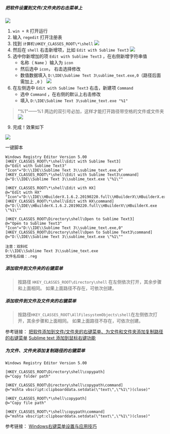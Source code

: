 ##### 把软件设置到文件/文件夹的右击菜单上

![](Windows_190711_files/5.png)

1. `win + R` 打开运行
2. 输入 `regedit` 打开注册表
3. 找到 `计算机\HKEY_CLASSES_ROOT\*\shell`
![](Windows_190711_files/1.png)
5. 然后在 `shell` 右击新增项，比如 `Edit with Sublime Text3`
![](Windows_190711_files/2.png)
6. 选中你新增加的项 `Edit with Sublime Text3` ，在右侧新增字符串值
	- 名称（ `Name` ）输入为 `icon` 
	- 然后选中 `icon`， 右击选择修改
	- 数值数据填入 `D:\IDE\Sublime Text 3\sublime_text.exe,0`（路径后面需加上 `,0` ）
	![](Windows_190711_files/3.png)
7. 在左侧选中 `Edit with Sublime Text3` 右击，新建项 `Command`
	- 选中 `Command` ，在右侧的默认上右击修改
	- 填入 `D:\IDE\Sublime Text 3\sublime_text.exe "%1"`
  > "%1"——%1 两边的双引号必加，这样才能打开路径带空格的文件或文件夹 
  ![](Windows_190711_files/4.png)
9. 完成！效果如下

![](Windows_190711_files/5.png)

一键脚本
```
Windows Registry Editor Version 5.00
[HKEY_CLASSES_ROOT\*\shell\Edit with Sublime Text3]
@="Edit with Sublime Text3"
"Icon"="D:\\IDE\\Sublime Text 3\\sublime_text.exe,0"
[HKEY_CLASSES_ROOT\*\shell\Edit with Sublime Text3\command]
@="D:\\IDE\\Sublime Text 3\\sublime_text.exe \"%1\""

[HKEY_CLASSES_ROOT\*\shell\Edit with HX]
@="Edit with HX"
"Icon"="D:\\IDE\\HBuilderX.1.6.2.20190220.full\\HBuilderX\\HBuilderX.exe,0"
[HKEY_CLASSES_ROOT\*\shell\Edit with HX\command]
@="D:\\IDE\\HBuilderX.1.6.2.20190220.full\\HBuilderX\\HBuilderX.exe \"%1\""

[HKEY_CLASSES_ROOT\Directory\shell\Open to Sublime Text3]
@="Open to Sublime Text3"
"Icon"="D:\\IDE\\Sublime Text 3\\sublime_text.exe,0"
[HKEY_CLASSES_ROOT\Directory\shell\Open to Sublime Text3\command]
@="D:\\IDE\\Sublime Text 3\\sublime_text.exe \"%1\""

注意：双斜杠
D:\\IDE\\Sublime Text 3\\sublime_text.exe
文件名后缀：.reg
```
##### 添加软件到文件夹的右键菜单
> 按路径 `HKEY_CLASSES_ROOT\directory\shell` 在左侧依次打开，其余步骤和上面相同。
> 如果上面路径不存在，可依次创建。

##### 添加软件到文件及文件夹的右键菜单
> 按路径`HKEY_CLASSES_ROOT\AllFilesystemObjects\shell`在左侧依次打开，其余步骤和上面相同。
> 如果上面路径不存在，可依次创建。

参考链接：
[把软件添加到文件/文件夹的右键菜单、为文件和文件夹添加复制路径的右键菜单](https://blog.csdn.net/u013719339/article/details/80089243)
[Sublime text 添加到鼠标右键功能](https://blog.csdn.net/i_am_tomato/article/details/72818293 )
##### 为文件、文件夹添加复制路径的右键菜单
```registry
Windows Registry Editor Version 5.00

[HKEY_CLASSES_ROOT\Directory\shell\copypath]
@="Copy folder path"

[HKEY_CLASSES_ROOT\Directory\shell\copypath\command]
@="mshta vbscript:clipboarddata.setdata(\"text\",\"%1\")(close)"

[HKEY_CLASSES_ROOT\*\shell\copypath]
@="Copy file path"

[HKEY_CLASSES_ROOT\*\shell\copypath\command]
@="mshta vbscript:clipboarddata.setdata(\"text\",\"%1\")(close)"
```
参考链接：
[Windows右键菜单设置与应用技巧](https://www.cnblogs.com/russellluo/archive/2011/11/25/2263817.html)
